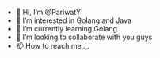 - 👋 Hi, I’m @PariwatY
- 👀 I’m interested in Golang and Java
- 🌱 I’m currently learning Golang
- 💞️ I’m looking to collaborate with you guys 
- 📫 How to reach me ...

<!---
PariwatY/PariwatY is a ✨ special ✨ repository because its `README.md` (this file) appears on your GitHub profile.
You can click the Preview link to take a look at your changes.
--->
